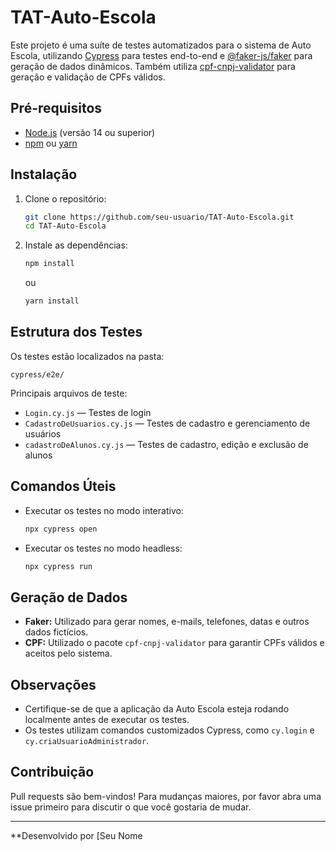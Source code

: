 # TAT-Auto-Escola

Este projeto é uma suíte de testes automatizados para o sistema de Auto Escola, utilizando [Cypress](https://www.cypress.io/) para testes end-to-end e [@faker-js/faker](https://github.com/faker-js/faker) para geração de dados dinâmicos. Também utiliza [cpf-cnpj-validator](https://www.npmjs.com/package/cpf-cnpj-validator) para geração e validação de CPFs válidos.

## Pré-requisitos

- [Node.js](https://nodejs.org/) (versão 14 ou superior)
- [npm](https://www.npmjs.com/) ou [yarn](https://yarnpkg.com/)

## Instalação

1. Clone o repositório:
   ```sh
   git clone https://github.com/seu-usuario/TAT-Auto-Escola.git
   cd TAT-Auto-Escola
   ```

2. Instale as dependências:
   ```sh
   npm install
   ```
   ou
   ```sh
   yarn install
   ```

## Estrutura dos Testes

Os testes estão localizados na pasta:
```
cypress/e2e/
```
Principais arquivos de teste:
- `Login.cy.js` — Testes de login
- `CadastroDeUsuarios.cy.js` — Testes de cadastro e gerenciamento de usuários
- `cadastroDeAlunos.cy.js` — Testes de cadastro, edição e exclusão de alunos

## Comandos Úteis

- Executar os testes no modo interativo:
  ```sh
  npx cypress open
  ```
- Executar os testes no modo headless:
  ```sh
  npx cypress run
  ```

## Geração de Dados

- **Faker:** Utilizado para gerar nomes, e-mails, telefones, datas e outros dados fictícios.
- **CPF:** Utilizado o pacote `cpf-cnpj-validator` para garantir CPFs válidos e aceitos pelo sistema.

## Observações

- Certifique-se de que a aplicação da Auto Escola esteja rodando localmente antes de executar os testes.
- Os testes utilizam comandos customizados Cypress, como `cy.login` e `cy.criaUsuarioAdministrador`.

## Contribuição

Pull requests são bem-vindos! Para mudanças maiores, por favor abra uma issue primeiro para discutir o que você gostaria de mudar.

---

**Desenvolvido por [Seu Nome